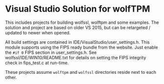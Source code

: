 # Visual Studio Solution for wolfTPM

This includes projects for building wolfssl, wolftpm and some examples. The solution and project are based on older VS 2015, but can be retargeted / updated to newer when opened.

All build settings are contained in IDE/VisualStudio/user_settings.h. This module supports using the FIPS ready bundle from the website. Just enable the `#if 0` FIPS section in user_settings.h. See wolfssl/IDE/WIN10/README.txt for details on setting the FIPS integrity check in fips_test.c at run-time.

These projects assume `wolftpm` and `wolfssl` directories reside next to each other.
